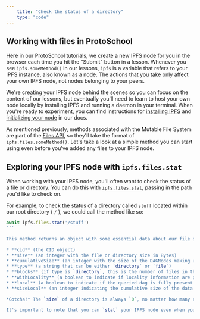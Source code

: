 ```yaml
---
    title: "Check the status of a directory"
    type: "code"
---
```


## Working with files in ProtoSchool
Here in our ProtoSchool tutorials, we create a new IPFS node for you in the browser each time you hit the "Submit" button in a lesson. Whenever you see `ipfs.someMethod()` in our lessons, `ipfs` is a variable that refers to your IPFS instance, also known as a node. The actions that you take only affect your own IPFS node, not nodes belonging to your peers.

We're creating your IPFS node behind the scenes so you can focus on the content of our lessons, but eventually you'll need to learn to host your own node locally by installing IPFS and running a daemon in your terminal. When you're ready to experiment, you can find instructions for [installing IPFS](https://docs.ipfs.io/install/) and [initializing your node](https://docs.ipfs.io/how-to/command-line-quick-start/#initialize-the-repository) in our docs.

As mentioned previously, methods associated with the Mutable File System are part of the [Files API](https://github.com/ipfs/js-ipfs/blob/master/docs/core-api/FILES.md#the-files-api-aka-mfs-the-mutable-file-system), so they'll take the format of `ipfs.files.someMethod()`. Let's take a look at a simple method you can start using even before you've added any files to your IPFS node.

## Exploring your IPFS node with `ipfs.files.stat`
When working with your IPFS node, you'll often want to check the status of a file or directory. You can do this with [`ipfs.files.stat`](https://github.com/ipfs/js-ipfs/blob/master/docs/core-api/FILES.md#filesstat), passing in the path you'd like to check on.

For example, to check the status of a directory called `stuff` located within our root directory ( `/` ), we could call the method like so:

````javascript
await ipfs.files.stat('/stuff')
```

This method returns an object with some essential data about our file or directory:

* **cid** (the CID object)
* **size** (an integer with the file or directory size in Bytes)
* **cumulativeSize** (an integer with the size of the DAGNodes making up the file in Bytes)
* **type** (a string that can be either `directory` or `file`)
* **blocks** (if type is `directory`, this is the number of files in the directory; if type is `file`, it's the number of blocks that make up the file)
* **withLocality** (a boolean to indicate if locality information are present)
* **local** (a boolean to indicate if the queried dag is fully present locally)
* **sizeLocal** (an integer indicating the cumulative size of the data present locally)

*Gotcha!* The `size` of a directory is always `0`, no matter how many entries it contains, since directories are really just a set of links to other files and directories. A directory's `cumulativeSize`, by contrast, changes as the directory's contents change. It represents not just the file sizes of all the entries in that directory, but also the metadata that describes those entries: types, block sizes and so on.

It's important to note that you can `stat` your IPFS node even when you don't have anything in it yet. Even an empty node has a CID.
